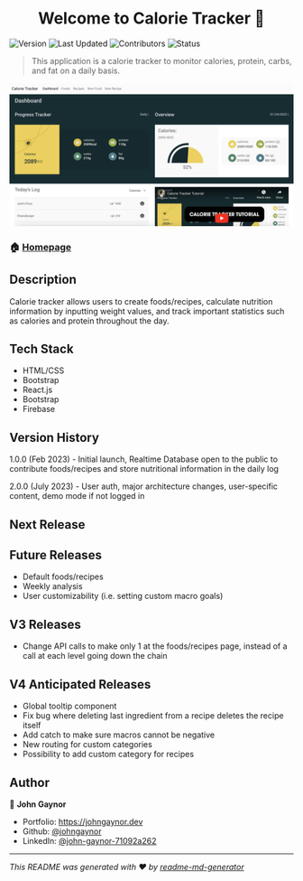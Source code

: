 <h1 align="center">Welcome to Calorie Tracker 👋</h1>
<p>
  <img alt="Version" src="https://img.shields.io/badge/version-2.0.0-blue.svg?cacheSeconds=2592000" />
   <img alt="Last Updated" src="https://img.shields.io/badge/last%20updated-July%202023-red" />
   <img alt="Contributors" src="https://img.shields.io/badge/contributors-1-bright%20green">
   <img alt="Status" src="https://img.shields.io/badge/status-stable-bright%20green">
</p>

> This application is a calorie tracker to monitor calories, protein, carbs, and fat on a daily basis.

<p>
<img alt="Homepage Image" src="src/assets/images/readme-img.png">
</p>

### 🏠 [Homepage](https://calorietracker.johngaynor.dev)

## Description

Calorie tracker allows users to create foods/recipes, calculate nutrition information by inputting weight values, and track important statistics such as calories and protein throughout the day.

## Tech Stack

- HTML/CSS
- Bootstrap
- React.js
- Bootstrap
- Firebase

## Version History

1.0.0 (Feb 2023) - Initial launch, Realtime Database open to the public to contribute foods/recipes and store nutritional information in the daily log

2.0.0 (July 2023) - User auth, major architecture changes, user-specific content, demo mode if not logged in

## Next Release

## Future Releases

- Default foods/recipes
- Weekly analysis
- User customizability (i.e. setting custom macro goals)

## V3 Releases

- Change API calls to make only 1 at the foods/recipes page, instead of a call at each level going down the chain

## V4 Anticipated Releases

- Global tooltip component
- Fix bug where deleting last ingredient from a recipe deletes the recipe itself
- Add catch to make sure macros cannot be negative
- New routing for custom categories
- Possibility to add custom category for recipes

## Author

👤 **John Gaynor**

- Portfolio: https://johngaynor.dev
- Github: [@johngaynor](https://github.com/johngaynor)
- LinkedIn: [@john-gaynor-71092a262](https://linkedin.com/in/john-gaynor-71092a262)

---

_This README was generated with ❤️ by [readme-md-generator](https://github.com/kefranabg/readme-md-generator)_

```

```
